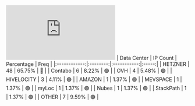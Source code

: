 ![Diagramm](https://github.com/obajay/StateSync-snapshots/blob/main/Projects/Uptick/1/README.md)
| Data Center | IP Count | Percentage | Freq |
|:------------:|:--------:|:-----------:|:-----:|
| HETZNER | 48 | 65.75% | 🔴 |
| Contabo | 6 | 8.22% | 🟢 |
| OVH | 4 | 5.48% | 🟢 |
| HIVELOCITY | 3 | 4.11% | 🟢 |
| AMAZON | 1 | 1.37% | 🟢 |
| MEVSPACE | 1 | 1.37% | 🟢 |
| myLoc | 1 | 1.37% | 🟢 |
| Nubes | 1 | 1.37% | 🟢 |
| StackPath | 1 | 1.37% | 🟢 |
| OTHER | 7 | 9.59% | 🟢 |